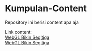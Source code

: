 # Kumpulan-Content
Repository ini berisi content apa aja  
  
Link content:  
[WebGL Bikin Segitiga](https://angkasamuhammad.github.io/Kumpulan-Content/content/WebGL2%20Bikin%20Segitiga/WebGL2%20Bikin%20Segitiga.html)  
[WebGL Bikin Segitiga](https://angkasamuhammad.github.io/Kumpulan-Content/content/WebGL2%20Bikin%20Segitiga%20jadi%20berwarna/WebGL2.html)  

